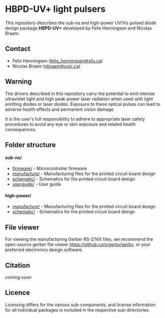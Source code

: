 # HBPD-UV+ light pulsers

This repository describes the sub-ns and high-power UV/Vis pulsed diode design package **HBPD-UV+** developed by Felix Henningsen and Nicolas Braam.

## Contact
* Felix Henningsen (felix_henningsen@sfu.ca)
* Nicolas Braam (nbraam@uvic.ca)

## Warning
The drivers described in this repository carry the potential to emit intense ultraviolet light and high peak-power laser radiation when used with light emitting diodes or laser diodes. Exposure to these optical pulses can lead to adverse health effects and permanent vision damage.

It is the user's full responsibility to adhere to appropriate laser safety procedures to avoid any eye or skin exposure and related health consequences.

## Folder structure
#### sub-ns/
* [firmware/](sub-ns/firmware) - Microcontroller firmware
* [manufacture/](sub-ns/manufacture) - Manufacturing files for the printed circuit board design
* [schematic/](sub-ns/schematic) - Schematics for the printed circuit board design
* [userguide/](sub-ns/userguide) - User guide

#### high-power/
* [manufacture/](high-power/manufacture) - Manufacturing files for the printed circuit board design
* [schematic/](high-power/schematic) - Schematics for the printed circuit board design

## File viewer
For viewing the manufacturing Gerber RS-274X files, we recommend the open-source gerber file viewer https://github.com/gerbv/gerbv, or your preferred electronics design software.

## Citation
*coming soon*

## Licence
Licensing differs for the various sub-components, and license information for all individual packages is included in the respective sub-directories.
